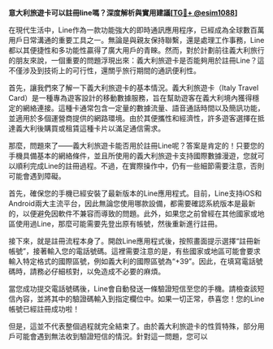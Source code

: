 **意大利旅遊卡可以註冊line嗎？深度解析與實用建議[[TG💪+ @esim1088](https://t.me/s/esim1088)]**

在現代生活中，Line作為一款功能強大的即時通訊應用程序，已經成為全球數百萬用戶日常溝通的重要工具之一。無論是與親友保持聯繫，還是處理工作事務，Line都以其便捷性和多功能性贏得了廣大用戶的青睞。然而，對於計劃前往義大利旅行的朋友來說，一個重要的問題浮現出來：義大利旅遊卡是否能夠用於註冊Line？這不僅涉及到技術上的可行性，還關乎旅行期間的通訊便利性。

首先，讓我們來了解一下義大利旅遊卡的基本情況。義大利旅遊卡（Italy Travel Card）是一種專為遊客設計的移動數據服務，旨在幫助遊客在義大利境內獲得穩定的網絡連接。這種卡通常包含一定量的數據流量、語音通話時間以及簡訊功能，並適用於多個運營商提供的網路環境。由於其便攜性和經濟性，許多遊客選擇在抵達義大利後購買或租賃這種卡片以滿足通信需求。

那麼，問題來了——義大利旅遊卡能否用於註冊Line呢？答案是肯定的！只要您的手機具備基本的網絡條件，並且所使用的義大利旅遊卡支持國際數據漫遊，您就可以順利完成Line的註冊過程。不過，在實際操作中，仍有一些細節需要注意，否則可能會遇到障礙。

首先，確保您的手機已經安裝了最新版本的Line應用程式。目前，Line支持iOS和Android兩大主流平台，因此無論您使用哪款設備，都需要確認系統版本是最新的，以便避免因軟件不兼容而導致的問題。此外，如果您之前曾經在其他國家或地區使用過Line，那麼可能需要先登出原有帳號，然後重新進行註冊。

接下來，就是註冊流程本身了。開啟Line應用程式後，按照畫面提示選擇“註冊新帳號”，接著輸入您的電話號碼。這裡需要注意的是，有些國家或地區可能會要求輸入特定格式的國際區號，例如義大利的國際區號為“+39”。因此，在填寫電話號碼時，請務必仔細核對，以免造成不必要的麻煩。

當您成功提交電話號碼後，Line會自動發送一條驗證短信至您的手機。請檢查該短信內容，並將其中的驗證碼輸入到指定欄位中。如果一切正常，恭喜您！您的Line帳號已經註冊成功啦！

但是，這並不代表整個過程就完全結束了。由於義大利旅遊卡的性質特殊，部分用戶可能會遇到無法收到驗證短信的情況。針對這一問題，您可以